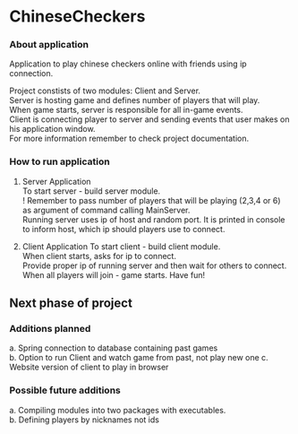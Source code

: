 # ChineseCheckers
### About application
Application to play chinese checkers online with friends using ip connection.  

Project constists of two modules: Client and Server.  
Server is hosting game and defines number of players that will play.  
When game starts, server is responsible for all in-game events.  
Client is connecting player to server and sending events that user makes on his application window.  
For more information remember to check project documentation.  

### How to run application
1. Server Application  
To start server - build server module.  
! Remember to pass number of players that will be playing (2,3,4 or 6) as argument of command calling MainServer.  
Running server uses ip of host and random port. It is printed in console to inform host, which ip should players use to connect.

2. Client Application
To start client - build client module.  
When client starts, asks for ip to connect.  
Provide proper ip of running server and then wait for others to connect.  
When all players will join - game starts. Have fun!  

## Next phase of project
### Additions planned
a. Spring connection to database containing past games  
b. Option to run Client and watch game from past, not play new one
c. Website version of client to play in browser

### Possible future additions
a. Compiling modules into two packages with executables.  
b. Defining players by nicknames not ids
